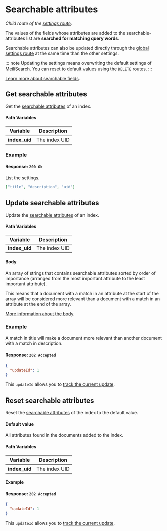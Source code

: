 # Searchable attributes

_Child route of the [settings route](/references/settings.md)._

The values of the fields whose attributes are added to the searchable-attributes list are **searched for matching query words**.

Searchable attributes can also be updated directly through the [global settings route](/references/settings.md#update-settings) at the same time than the other settings.

::: note
Updating the settings means overwriting the default settings of MeiliSearch. You can reset to default values using the `DELETE` routes.
:::

[Learn more about searchable fields](/guides/advanced_guides/field_properties.md#searchable-fields).

## Get searchable attributes

<RouteHighlighter method="GET" route="/indexes/:index_uid/settings/searchable-attributes" />

Get the [searchable attributes](/guides/advanced_guides/field_properties.md#searchable-fields) of an index.

#### Path Variables

| Variable      | Description   |
| ------------- | ------------- |
| **index_uid** | The index UID |

### Example

<code-samples id="get_searchable_attributes_1" />

#### Response: `200 Ok`

List the settings.

```json
["title", "description", "uid"]
```

## Update searchable attributes

<RouteHighlighter method="POST" route="/indexes/:index_uid/settings/searchable-attributes" />

Update the [searchable attributes](/guides/advanced_guides/field_properties.md#searchable-fields) of an index.

#### Path Variables

| Variable      | Description   |
| ------------- | ------------- |
| **index_uid** | The index UID |

#### Body

An array of strings that contains searchable attributes sorted by order of importance (arranged from the most important attribute to the least important attribute).

This means that a document with a match in an attribute at the start of the array will be considered more relevant than a document with a match in an attribute at the end of the array.

[More information about the body](/guides/advanced_guides/settings.md#searchable-attributes).

### Example

<code-samples id="update_searchable_attributes_1" />

A match in title will make a document more relevant than another document with a match in description.

#### Response: `202 Accepted`

```json
{
  "updateId": 1
}
```

This `updateId` allows you to [track the current update](/references/updates.md).

## Reset searchable attributes

<RouteHighlighter method="DELETE" route="/indexes/:index_uid/settings/searchable-attributes"/>

Reset the [searchable attributes](/guides/advanced_guides/field_properties.md#searchable-fields) of the index to the default value.

#### Default value

All attributes found in the documents added to the index.

#### Path Variables

| Variable      | Description   |
| ------------- | ------------- |
| **index_uid** | The index UID |

#### Example

<code-samples id="reset_searchable_attributes_1" />

#### Response: `202 Accepted`

```json
{
  "updateId": 1
}
```

This `updateId` allows you to [track the current update](/references/updates.md).
